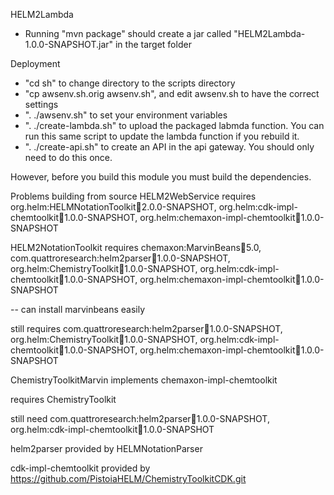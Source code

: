 HELM2Lambda

* Running "mvn package" should create a jar called "HELM2Lambda-1.0.0-SNAPSHOT.jar" in the target folder 

Deployment

* "cd sh" to change directory to the scripts directory
* "cp awsenv.sh.orig awsenv.sh", and edit awsenv.sh to have the correct settings
* ". ./awsenv.sh" to set your environment variables
* ". ./create-lambda.sh" to upload the packaged labmda function. You can run this same script to update the lambda function if you rebuild it.
* ". ./create-api.sh" to create an API in the api gateway. You should only need to do this once.

However, before you build this module you must build the dependencies.

Problems building from source
HELM2WebService requires org.helm:HELMNotationToolkit:jar:2.0.0-SNAPSHOT, org.helm:cdk-impl-chemtoolkit:jar:1.0.0-SNAPSHOT, org.helm:chemaxon-impl-chemtoolkit:jar:1.0.0-SNAPSHOT

HELM2NotationToolkit requires  chemaxon:MarvinBeans:jar:5.0, com.quattroresearch:helm2parser:jar:1.0.0-SNAPSHOT, org.helm:ChemistryToolkit:jar:1.0.0-SNAPSHOT, org.helm:cdk-impl-chemtoolkit:jar:1.0.0-SNAPSHOT, org.helm:chemaxon-impl-chemtoolkit:jar:1.0.0-SNAPSHOT

-- can install marvinbeans easily

still requires com.quattroresearch:helm2parser:jar:1.0.0-SNAPSHOT, org.helm:ChemistryToolkit:jar:1.0.0-SNAPSHOT, org.helm:cdk-impl-chemtoolkit:jar:1.0.0-SNAPSHOT, org.helm:chemaxon-impl-chemtoolkit:jar:1.0.0-SNAPSHOT

ChemistryToolkitMarvin implements chemaxon-impl-chemtoolkit

requires ChemistryToolkit


still need com.quattroresearch:helm2parser:jar:1.0.0-SNAPSHOT, org.helm:cdk-impl-chemtoolkit:jar:1.0.0-SNAPSHOT

helm2parser provided by HELMNotationParser


cdk-impl-chemtoolkit provided by https://github.com/PistoiaHELM/ChemistryToolkitCDK.git
